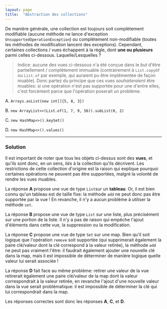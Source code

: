 ```yaml
---
layout: page
title:  "Abstraction des collections"
---
```


De manière générale, une collection est toujours soit complètement modifiable (aucune méthode ne lance d'exception `UnsupportedOperationException`) ou complètement non-modifiable (toutes les méthodes de modification lancent des exceptions).
Cependant, certaines collections / vues échappent à la règle, dont **une ou plusieurs** parmi celles ci-dessous. Laquelle/Lesquelles ?

> Indice: aucune des vues ci-dessous n'a été conçue dans le *but* d'être partiellement / complètement immuable (contrairement à `List.copyOf` ou `List.of` par exemple, qui auraient pu être implémentée de façon muable). Donc partez du principe que ces vues *souhaiteraient* être muables: si une opération n'est pas supportée pour une d'entre elles, c'est forcément parce que l'opération poserait un problème.
 
A. `Arrays.asList(new int[]{5, 8, 3})`

B. `new ArrayList<>(List.of(1, 7, 9, 56)).subList(0, 2)` 

C. `new HashMap<>().keySet()`

D. `new HashMap<>().values()`
***

### Solution

Il est important de noter que tous les objets ci-dessus sont des **vues**, et qu'ils sont donc, en un sens, *liés* à la collection qu'ils décrivent. Les restrictions de cette collection d'origine est la raison qui explique pourquoi certaines opérations ne peuvent pas être supportées, malgré la volonté de rendre les vues muables.

La réponse **A** propose une vue de type `List`sur un **tableau**. Or, il est bien connu qu'un tableau est de taille fixe: la méthode `add` ne peut donc pas être supportée par la vue ! En revanche, il n'y a aucun problème à utiliser la méthode `set`.

La réponse **B** propose une vue de type `List` sur une liste, plus précisément sur une portion de la liste. Il n'y a pas de raison qui empêche l'ajout d'éléments dans cette vue, la suppression ou la modification.

La réponse **C** propose une vue de type `Set` sur une map. Bien qu'il soit logique que l'opération `remove` soit supportée (qui supprimerait également la paire clé/valeur dont la clé correspond à la valeur retirée), la méthode `add` ne peut pas vraiment l'être: il faudrait également ajouter une nouvelle clé dans la map, mais il est impossible de déterminer de manière logique quelle valeur lui serait associée !

La réponse **D** fait face au même problème: retirer une valeur de la vue retirerait également une paire clé/valeur de la map dont la valeur correspondrait à la valeur retirée, en revanche l'ajout d'une nouvelle valeur dans la vue serait problématique: il est impossible de déterminer la clé qui lui correspondrait dans la map.

Les réponses correctes sont donc les réponses **A**, **C**, et **D**.
